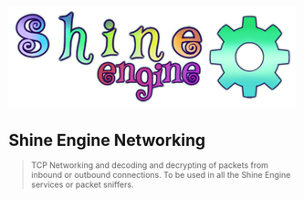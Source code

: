![](shine.png)
# Shine Engine Networking

> TCP Networking and decoding and decrypting of packets from inbound or outbound connections. 
> To be used in all the Shine Engine services or packet sniffers.
